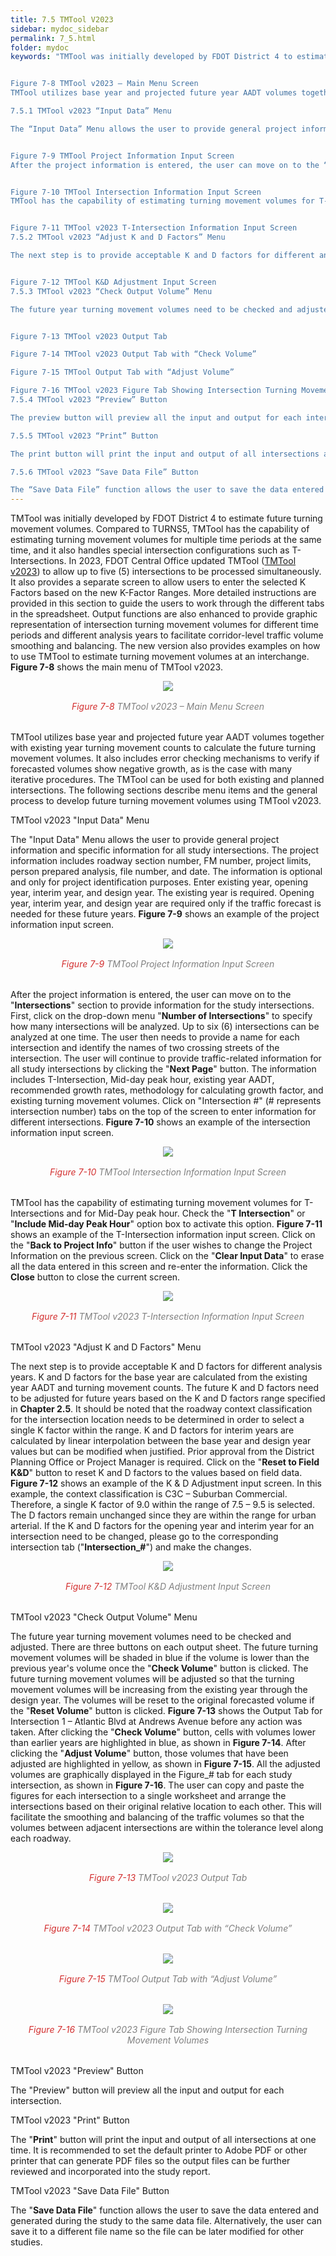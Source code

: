```yaml
---
title: 7.5 TMTool V2023
sidebar: mydoc_sidebar
permalink: 7_5.html
folder: mydoc
keywords: "TMTool was initially developed by FDOT District 4 to estimate future turning movement volumes. Compared to TURNS5, TMTool has the capability of estimating turning movement volumes for multiple time periods at the same time, and it also handles special intersection configurations such as T-Intersections. In 2023, FDOT Central Office updated TMTool (TMTool v2023) to allow up to five (5) intersections to be processed simultaneously. It also provides a separate screen to allow users to enter the selected K Factors based on the new K-Factor Ranges. More detailed instructions are provided in this section to guide the users to work through the different tabs in the spreadsheet. Output functions are also enhanced to provide graphic representation of intersection turning movement volumes for different time periods and different analysis years to facilitate corridor level traffic volume smoothing and balancing. The new version also provides examples on how to use TMTool to estimate turning movement volumes at an interchange. Figure 7-8 show the main menu of TMTool v2023.


Figure 7-8 TMTool v2023 – Main Menu Screen
TMTool utilizes base year and projected future year AADT volumes together with existing year turning movement counts to calculate the future turning movement volumes. It also includes error checking mechanisms to verify if forecasted volumes show negative growth as is the case with many iterative procedures. The TMTool can be used for both existing and planned intersections. The following sections describe menu items and general process to develop future turning movement volumes using TMTool v2023.

7.5.1 TMTool v2023 “Input Data” Menu

The “Input Data” Menu allows the user to provide general project information and specific information for all study intersections. The project information includes roadway section number, FM number, project limits, person prepared analysis, file number and date. The information is optional and only for project identification purposes. Enter existing year, opening year, interim year, and design year. The existing year is required. Opening year, interim year, and design year are required only if the traffic forecast is needed for these future years. Figure 7-9 shows an example of the project information input screen.


Figure 7-9 TMTool Project Information Input Screen
After the project information is entered, the user can move on to the “Intersections” section to provide information for the study intersections. First, click on the drop-down menu “Number of Intersections” to specify how many intersections will be analyzed. Up to five (5) intersections can be analyzed at one time. The user then needs to provide a name for each intersection and identify the names of two crossing streets of the intersection. The user will continue to provide traffic related information for all study intersections by clicking the “Next Page” button. The information includes T-Intersection, Mid-day peak hour, existing year AADT, recommended growth rates, methodology for calculating growth factor, and existing turning movement volumes. Click on “Intersection #” (# represents intersection number) tabs on the top of the screen to enter information for different intersections. Figure 7-10 shows an example of the intersection information input screen.


Figure 7-10 TMTool Intersection Information Input Screen
TMTool has the capability of estimating turning movement volumes for T-Intersections and for Mid-Day peak hour. Check the “T Intersection” or “Include Mid-day Peak Hour” option box to activate this option. Figure 7-11 shows an example of the T-Intersection information input screen. Click on the “Back to Project Info” button if the user wishes to change the Project Information on the previous screen. Click on the “Clear Input Data” to erase all the data entered in this screen and re-enter the information. Click the “Close” button to close the current screen.


Figure 7-11 TMTool v2023 T-Intersection Information Input Screen
7.5.2 TMTool v2023 “Adjust K and D Factors” Menu

The next step is to provide acceptable K and D factors for different analysis years. K and D factors for the base year are calculated from the existing year AADT and turning movement counts. The future K and D factors need to be adjusted for future years based on the K and D factors range specified in Chapter 2.5. It should be noted that the roadway context classification for the intersection location needs to be determined in order to select a single K factor within the range. K and D factors for interim years are calculated by linear interpolation between the base year and design year values but can be modified when justified. Prior approval from the District Planning Office or Project Manager is required. Click on the “Reset to Field K&D” button to reset K and D factors to the values based on field data. Figure 7-12 shows an example of the K & D Adjustment input screen. In this example, the context classification is C3C – Suburban Commercial. Therefore, a single K factor of 9.0 within the range of 7.5 – 9.5 is selected. The D factors remain unchanged since they are within the range for urban arterial. If the K and D factors for the opening year and interim year for an intersection need to be changed, please go to the corresponding intersection tab (“Intersection_#”) and make the changes.


Figure 7-12 TMTool K&D Adjustment Input Screen
7.5.3 TMTool v2023 “Check Output Volume” Menu

The future year turning movement volumes need to be checked and adjusted. There are three buttons on each output sheet. The future turning movement volumes will be shaded in blue color if the volume is lower than the previous year volume once “Check Volume” button is clicked. The future turning movement volumes will be adjusted so that the turning movement volumes will be increasing from the existing year through the design year. The volumes will be reset to the original forecasted volume if the “Reset Volume” button is clicked. Figure 7-13 shows the Output Tab for Intersection 1 – Atlantic Blvd at Andrews Avenue before any action was taken. After clicking the “Check Volume” button, cells with volumes lower than earlier years are highlighted in blue, as shown in Figure 7-14. After clicking the “Adjust Volume” button, those volumes that have been adjusted are highlighted in yellow, shown in Figure 7-15. All the adjusted volumes are graphically displayed in the Figure_# tab for each study intersection as shown in Figure 7-16. The User can copy and paste the figures for each intersection to a single worksheet and arrange the intersections based on their original relative location to each other. This will facilitate the smoothing and balancing of the traffic volumes so that the volumes between adjacent intersections are within the tolerance level along each roadway.


Figure 7-13 TMTool v2023 Output Tab

Figure 7-14 TMTool v2023 Output Tab with “Check Volume”

Figure 7-15 TMTool Output Tab with “Adjust Volume”

Figure 7-16 TMTool v2023 Figure Tab Showing Intersection Turning Movement Volumes
7.5.4 TMTool v2023 “Preview” Button

The preview button will preview all the input and output for each intersection.

7.5.5 TMTool v2023 “Print” Button

The print button will print the input and output of all intersections at one time. It is recommended to set the default printer to Adobe PDF or other printer that can generate PDF files so the output files can be further reviewed and incorporated into the study report.

7.5.6 TMTool v2023 “Save Data File” Button

The “Save Data File” function allows the user to save the data entered and generated during the study to the same data file. Alternatively, the user can save it to a different file name so the file can be later modified for other studies."
---
```


<style>
  div{text-align: justify;}
</style>

TMTool was initially developed by FDOT District 4 to estimate future turning movement volumes. Compared to TURNS5, TMTool has the capability of estimating turning movement volumes for multiple time periods at the same time, and it also handles special intersection configurations such as T-Intersections. In 2023, FDOT Central Office updated TMTool (<a href="https://www.fdot.gov/planning/systems/systems-management/systems-management-documents" target="_blank">TMTool v2023</a>) to allow up to five (5) intersections to be processed simultaneously. It also provides a separate screen to allow users to enter the selected K Factors based on the new K-Factor Ranges. More detailed instructions are provided in this section to guide the users to work through the different tabs in the spreadsheet. Output functions are also enhanced to provide graphic representation of intersection turning movement volumes for different time periods and different analysis years to facilitate corridor-level traffic volume smoothing and balancing. The new version also provides examples on how to use TMTool to estimate turning movement volumes at an interchange. <b>Figure 7-8</b> shows the main menu of TMTool v2023.

<center>
<img src="images/fig7_8.png" style="max-width: 80%; text-align:center; margin-bottom: 1rem">
</center>
<div style="text-align:center; color:grey; margin-bottom: 2rem"><i><span style="color:#d32f2f;">Figure 7-8 </span>TMTool v2023 – Main Menu Screen</i></div>

TMTool utilizes base year and projected future year AADT volumes together with existing year turning movement counts to calculate the future turning movement volumes. It also includes error checking mechanisms to verify if forecasted volumes show negative growth, as is the case with many iterative procedures. The TMTool can be used for both existing and planned intersections. The following sections describe menu items and the general process to develop future turning movement volumes using TMTool v2023.

<span class="subtitle-3" data-chapter="7.5"> TMTool v2023 "Input Data" Menu</span>

The "Input Data" Menu allows the user to provide general project information and specific information for all study intersections. The project information includes roadway section number, FM number, project limits, person prepared analysis, file number, and date. The information is optional and only for project identification purposes. Enter existing year, opening year, interim year, and design year. The existing year is required. Opening year, interim year, and design year are required only if the traffic forecast is needed for these future years. <b>Figure 7-9</b> shows an example of the project information input screen.

<center>
<img src="images/fig7_9.png" style="max-width: 80%; text-align:center; margin-bottom: 1rem">
</center>
<div style="text-align:center; color:grey; margin-bottom: 2rem"><i><span style="color:#d32f2f;">Figure 7-9 </span>TMTool Project Information Input Screen</i></div> 

After the project information is entered, the user can move on to the "<b>Intersections</b>" section to provide information for the study intersections. First, click on the drop-down menu "<b>Number of Intersections</b>" to specify how many intersections will be analyzed. Up to six (6) intersections can be analyzed at one time. The user then needs to provide a name for each intersection and identify the names of two crossing streets of the intersection. The user will continue to provide traffic-related information for all study intersections by clicking the "<b>Next Page</b>" button. The information includes T-Intersection, Mid-day peak hour, existing year AADT, recommended growth rates, methodology for calculating growth factor, and existing turning movement volumes. Click on "Intersection #" (# represents intersection number) tabs on the top of the screen to enter information for different intersections. <b>Figure 7-10</b> shows an example of the intersection information input screen.

<center>
<img src="images/fig7_10.png" style="max-width: 80%; text-align:center; margin-bottom: 1rem">
</center>
<div style="text-align:center; color:grey; margin-bottom: 2rem"><i><span style="color:#d32f2f;">Figure 7-10 </span>TMTool Intersection Information Input Screen</i></div> 

TMTool has the capability of estimating turning movement volumes for T-Intersections and for Mid-Day peak hour. Check the "<b>T Intersection</b>" or "<b>Include Mid-day Peak Hour</b>" option box to activate this option. <b>Figure 7-11</b> shows an example of the T-Intersection information input screen. Click on the "<b>Back to Project Info</b>" button if the user wishes to change the Project Information on the previous screen. Click on the "<b>Clear Input Data</b>" to erase all the data entered in this screen and re-enter the information. Click the <b>Close</b> button to close the current screen.

<center>
<img src="images/fig7_11.png" style="max-width: 80%; text-align:center; margin-bottom: 1rem">
</center>
<div style="text-align:center; color:grey; margin-bottom: 2rem"><i><span style="color:#d32f2f;">Figure 7-11 </span>TMTool v2023 T-Intersection Information Input Screen</i></div> 

<span class="subtitle-3" data-chapter="7.5"> TMTool v2023 "Adjust K and D Factors" Menu</span>

The next step is to provide acceptable K and D factors for different analysis years. K and D factors for the base year are calculated from the existing year AADT and turning movement counts. The future K and D factors need to be adjusted for future years based on the K and D factors range specified in <b>Chapter 2.5</b>. It should be noted that the roadway context classification for the intersection location needs to be determined in order to select a single K factor within the range. K and D factors for interim years are calculated by linear interpolation between the base year and design year values but can be modified when justified. Prior approval from the District Planning Office or Project Manager is required. Click on the "<b>Reset to Field K&D</b>" button to reset K and D factors to the values based on field data. <b>Figure 7-12</b> shows an example of the K & D Adjustment input screen. In this example, the context classification is C3C – Suburban Commercial. Therefore, a single K factor of 9.0 within the range of 7.5 – 9.5 is selected. The D factors remain unchanged since they are within the range for urban arterial. If the K and D factors for the opening year and interim year for an intersection need to be changed, please go to the corresponding intersection tab ("<b>Intersection_#</b>") and make the changes.

<center>
<img src="images/fig7_12.png" style="max-width: 80%; text-align:center; margin-bottom: 1rem">
</center>
<div style="text-align:center; color:grey; margin-bottom: 2rem"><i><span style="color:#d32f2f;">Figure 7-12 </span>TMTool K&D Adjustment Input Screen</i></div> 

<span class="subtitle-3" data-chapter="7.5"> TMTool v2023 "Check Output Volume" Menu</span>

The future year turning movement volumes need to be checked and adjusted. There are three buttons on each output sheet. The future turning movement volumes will be shaded in blue if the volume is lower than the previous year's volume once the "<b>Check Volume</b>" button is clicked. The future turning movement volumes will be adjusted so that the turning movement volumes will be increasing from the existing year through the design year. The volumes will be reset to the original forecasted volume if the "<b>Reset Volume</b>" button is clicked. <b>Figure 7-13</b> shows the Output Tab for Intersection 1 – Atlantic Blvd at Andrews Avenue before any action was taken. After clicking the "<b>Check Volume</b>" button, cells with volumes lower than earlier years are highlighted in blue, as shown in <b>Figure 7-14</b>. After clicking the "<b>Adjust Volume</b>" button, those volumes that have been adjusted are highlighted in yellow, as shown in <b>Figure 7-15</b>. All the adjusted volumes are graphically displayed in the Figure_# tab for each study intersection, as shown in <b>Figure 7-16</b>. The user can copy and paste the figures for each intersection to a single worksheet and arrange the intersections based on their original relative location to each other. This will facilitate the smoothing and balancing of the traffic volumes so that the volumes between adjacent intersections are within the tolerance level along each roadway.

<center>
<img src="images/fig7_13.png" style="max-width: 80%; text-align:center; margin-bottom: 1rem">
</center>
<div style="text-align:center; color:grey; margin-bottom: 2rem"><i><span style="color:#d32f2f;">Figure 7-13 </span>TMTool v2023 Output Tab</i></div> 

<center>
<img src="images/fig7_14.png" style="max-width: 80%; text-align:center; margin-bottom: 1rem">
</center>
<div style="text-align:center; color:grey; margin-bottom: 2rem"><i><span style="color:#d32f2f;">Figure 7-14 </span>TMTool v2023 Output Tab with “Check Volume”</i></div> 

<center>
<img src="images/fig7_15.png" style="max-width: 80%; text-align:center; margin-bottom: 1rem">
</center>
<div style="text-align:center; color:grey; margin-bottom: 2rem"><i><span style="color:#d32f2f;">Figure 7-15 </span>TMTool Output Tab with “Adjust Volume”</i></div> 

<center>
<img src="images/fig7_16.png" style="max-width: 80%; text-align:center; margin-bottom: 1rem">
</center>
<div style="text-align:center; color:grey; margin-bottom: 2rem"><i><span style="color:#d32f2f;">Figure 7-16 </span>TMTool v2023 Figure Tab Showing Intersection Turning Movement Volumes</i></div> 

<span class="subtitle-3" data-chapter="7.5"> TMTool v2023 "Preview" Button</span>

The "Preview" button will preview all the input and output for each intersection.

<span class="subtitle-3" data-chapter="7.5"> TMTool v2023 "Print" Button</span>

The "<b>Print</b>" button will print the input and output of all intersections at one time. It is recommended to set the default printer to Adobe PDF or other printer that can generate PDF files so the output files can be further reviewed and incorporated into the study report.

<span class="subtitle-3" data-chapter="7.5"> TMTool v2023 "Save Data File" Button</span>

The "<b>Save Data File</b>" function allows the user to save the data entered and generated during the study to the same data file. Alternatively, the user can save it to a different file name so the file can be later modified for other studies.



